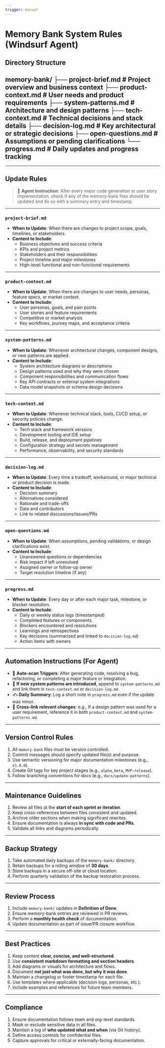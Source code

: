 ```yaml
---
trigger: manual
---
```


# Memory Bank System Rules (Windsurf Agent)

## Directory Structure
memory-bank/
├── project-brief.md # Project overview and business context
├── product-context.md # User needs and product requirements
├── system-patterns.md # Architecture and design patterns
├── tech-context.md # Technical decisions and stack details
├── decision-log.md # Key architectural or strategic decisions
├── open-questions.md # Assumptions or pending clarifications
└── progress.md # Daily updates and progress tracking
---
---

## Update Rules

> 🤖 **Agent Instruction**: After every major code generation or user story implementation, check if any of the memory-bank files should be updated and do so with a summary entry and timestamp.

---

### `project-brief.md`

- **When to Update**: When there are changes to project scope, goals, timelines, or stakeholders.
- **Content to Include**:
  - Business objectives and success criteria
  - KPIs and project metrics
  - Stakeholders and their responsibilities
  - Project timeline and major milestones
  - High-level functional and non-functional requirements

---

### `product-context.md`

- **When to Update**: When there are changes to user needs, personas, feature specs, or market context.
- **Content to Include**:
  - User personas, goals, and pain points
  - User stories and feature requirements
  - Competitive or market analysis
  - Key workflows, journey maps, and acceptance criteria

---

### `system-patterns.md`

- **When to Update**: Whenever architectural changes, component designs, or new patterns are applied.
- **Content to Include**:
  - System architecture diagrams or descriptions
  - Design patterns used and why they were chosen
  - Component responsibilities and communication flows
  - Key API contracts or external system integrations
  - Data model snapshots or schema design decisions

---

### `tech-context.md`

- **When to Update**: Whenever technical stack, tools, CI/CD setup, or security policies change.
- **Content to Include**:
  - Tech stack and framework versions
  - Development tooling and IDE setup
  - Build, release, and deployment pipelines
  - Configuration strategy and secrets management
  - Performance, observability, and security standards

---

### `decision-log.md`

- **When to Update**: Every time a tradeoff, workaround, or major technical or product decision is made.
- **Content to Include**:
  - Decision summary
  - Alternatives considered
  - Rationale and trade-offs
  - Date and contributors
  - Link to related discussions/issues/PRs

---

### `open-questions.md`

- **When to Update**: When assumptions, pending validations, or design clarifications exist.
- **Content to Include**:
  - Unanswered questions or dependencies
  - Risk impact if left unresolved
  - Assigned owner or follow-up owner
  - Target resolution timeline (if any)

---

### `progress.md`

- **When to Update**: Every day or after each major task, milestone, or blocker resolution.
- **Content to Include**:
  - Daily or weekly status logs (timestamped)
  - Completed features or components
  - Blockers encountered and resolutions
  - Learnings and retrospectives
  - Key decisions (summarized and linked to `decision-log.md`)
  - Action items with owners

---

## Automation Instructions (For Agent)

- 🔁 **Auto-scan Triggers**: After generating code, resolving a bug, refactoring, or completing a major feature or integration.
- 📌 **If new system patterns are introduced**, append to `system-patterns.md` and link them in `tech-context.md` or `decision-log.md`.
- ✍️ **Daily Summary**: Log a short note in `progress.md` even if the update was minor.
- 🔗 **Cross-link relevant changes**: e.g., If a design pattern was used for a user requirement, reference it in both `product-context.md` and `system-patterns.md`.

---

## Version Control Rules

1. All `memory-bank` files must be version controlled.
2. Commit messages should specify updated file(s) and purpose.
3. Use semantic versioning for major documentation milestones (e.g., `v1.0.0`).
4. Create Git tags for key project stages (e.g., `alpha`, `beta`, `MVP-release`).
5. Follow branching conventions for docs (e.g., `docs/update-patterns`).

---

## Maintenance Guidelines

1. Review all files at the **start of each sprint or iteration**.
2. Keep cross-references between files consistent and updated.
3. Archive older sections when making significant rewrites.
4. Ensure documentation is always **in sync with code and PRs**.
5. Validate all links and diagrams periodically.

---

## Backup Strategy

1. Take automated daily backups of the `memory-bank/` directory.
2. Retain backups for a rolling window of **30 days**.
3. Store backups in a secure off-site or cloud location.
4. Perform quarterly validation of the backup restoration process.

---

## Review Process

1. Include `memory-bank/` updates in **Definition of Done**.
2. Ensure memory-bank entries are reviewed in PR reviews.
3. Perform a **monthly health check** of documentation.
4. Update documentation as part of issue/PR closure workflow.

---

## Best Practices

1. Keep content **clear, concise, and well-structured**.
2. Use **consistent markdown formatting and section headers**.
3. Add diagrams or visuals for architecture and flows.
4. Document **not just what was done, but why it was done**.
5. Maintain a changelog or footer timestamp for each file.
6. Use templates where applicable (decision logs, personas, etc.).
7. Include examples and references for future team members.

---

## Compliance

1. Ensure documentation follows team and org-level standards.
2. Mask or exclude sensitive data in all files.
3. Maintain a log of **who updated what and when** (via Git history).
4. Define access controls for confidential files.
5. Capture approvals for critical or externally-facing documentation.